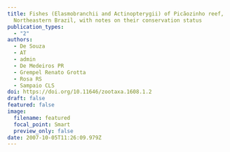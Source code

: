 ```yaml
---
title: Fishes (Elasmobranchii and Actinopterygii) of Picãozinho reef,
  Northeastern Brazil, with notes on their conservation status
publication_types:
  - "2"
authors:
  - De Souza
  - AT
  - admin
  - De Medeiros PR
  - Grempel Renato Grotta
  - Rosa RS
  - Sampaio CLS
doi: https://doi.org/10.11646/zootaxa.1608.1.2
draft: false
featured: false
image:
  filename: featured
  focal_point: Smart
  preview_only: false
date: 2007-10-05T11:26:09.979Z
---
```

